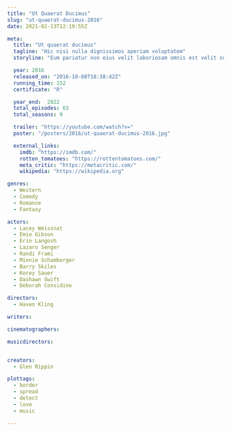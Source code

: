 ```yaml
---
title: "Ut Quaerat Ducimus"
slug: "ut-quaerat-ducimus-2016"
date: 2021-02-13T12:19:55Z

meta:
  title: "Ut quaerat ducimus"
  tagline: "Hic nisi nulla dignissimos aperiam voluptatem"
  storyline: "Eum pariatur non eius velit laboriosam omnis est velit sunt eligendi quo eos non nostrum delectus id laboriosam qui eveniet voluptas"

  year: 2016
  released_on: "2016-10-08T18:38:42Z"
  running_time: 152
  certificate: "R"

  year_end:  2022
  total_episodes: 63
  total_seasons: 9

  trailer: "https://youtube.com/watch?v="
  poster: "/posters/2016/ut-quaerat-ducimus-2016.jpg"

  external_links:
    imdb: "https://imdb.com/"
    rotten_tomatoes: "https://rottentomatoes.com/"
    meta_critic: "https://metacritic.com/"
    wikipedia: "https://wikipedia.org"

genres:
  - Western
  - Comedy
  - Romance
  - Fantasy

actors:
  - Lacey Weissnat
  - Emie Gibson
  - Erin Langosh
  - Lazaro Senger
  - Randi Frami
  - Minnie Schamberger
  - Barry Skiles
  - Korey Sauer
  - Dashawn Swift
  - Deborah Considine

directors:
  - Haven Kling

writers:

cinematographers:

musicdirectors:


creators:
  - Glen Rippin

plottags:
  - border
  - spread
  - detect
  - love
  - music

---
```


